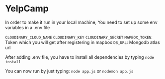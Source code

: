 # YelpCamp


In order to make it run in your local machine, You need to set up some env variables in a .env file

`CLOUDINARY_CLOUD_NAME`
`CLOUDINARY_KEY`
`CLOUDINARY_SECRET`
`MAPBOX_TOKEN`: Token which you will get after registering in mapbox
`DB_URL`: Mongodb atlas url 

After adding .env file, you have to install all dependencies by typing `node install`

You can now run by just typing: `node app.js` or `nodemon app.js`

